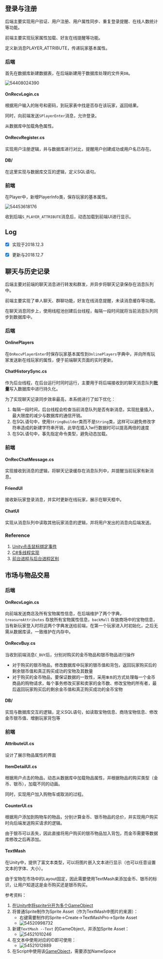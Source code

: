## 登录与注册

后端主要实现用户验证、用户注册、用户属性同步、重复登录提醒、在线人数统计等功能。

前端主要实现玩家属性加载、好友在线提醒等功能。

定义新消息PLAYER_ATTRIBUTE，传递玩家基本属性。

### 后端

首先在数据库新建数据表，在后端新建用于数据库处理的文件夹`DB`。

![54408024390](../Doc/pic/dblist.png)

#### OnRecvLogin.cs

根据用户输入的账号和密码，到玩家表中找是否存在该玩家，返回结果。

同时，向前端发送`SPlayerEnter`消息，允许登录。

从数据库中加载角色属性。

#### OnRecvRegister.cs

实现用户注册逻辑，并与数据库进行对比，提醒用户创建成功或用户名已存在。

#### DB/

在这里实现与数据库交互的逻辑，定义SQL语句。

### 前端

在Player中，新增PlayerInfo类，保存玩家的基本属性。

![54453618176](../Doc/pic/playerInfo.png)

收到后端`S_PLAYER_ATTRIBUTE`消息后，动态加载到前端UI进行显示。

## Log

- [x] 实现于2018.12.3


- [x] 更新与2018.12.7

## 聊天与历史记录

后端主要对前端的聊天消息进行转发和群发，并异步将聊天记录保存在消息队列中。

前端主要实现了单人聊天、群聊功能，好友在线消息提醒，未读消息缓存等功能。

在聊天消息同步上，使用线程池创建后台线程，每隔一段时间就将当前消息队列同步到数据库中。

### 后端

#### OnlinePlayers

在`OnRecvPlayerEnter`时保存玩家基本属性到`OnlinePlayers`字典中，并向所有玩家发送新在线玩家的属性，便于前端聊天页面的实时更新。

#### ChatHistorySync.cs

作为后台线程，在后台运行时同时运行，主要用于将后端接收到的聊天消息队列**批量**写入数据库中进行持久化。

为了实现聊天记录同步效率最高，本系统进行了如下优化：

1. 每隔一段时间，后台线程会检查当前消息队列是否有新消息，实现批量插入，最大限度的减少与数据库的通信开销。
2. 在SQL语句中，使用`StringBuilder`类而不是`String`类，这样可以避免修改字符串造成的新建字符串开销，此举在插入1w行数据时可以提高两倍的速度
3. 在SQL语句中，事先指定命令类型，避免动态加载。

### 前端

#### OnRecChatMessage.cs

实现接收到消息的逻辑，将聊天记录缓存在消息队列中，并提醒当前玩家有新消息。

#### FriendUI

接收新玩家登录消息，并实时更新在线玩家，展示在聊天框中。

#### ChatUI

实现从消息队列中读取其他玩家消息的逻辑，并将用户发出的消息向后端发送。

### Reference

1. [Unity点击鼠标绑定事件](https://www.cnblogs.com/isayes/p/6370168.html)
2. [C#多线程实现](https://www.cnblogs.com/luxiaoxun/p/3280146.html)
3. [前台进程与后台进程区别](https://www.c-sharpcorner.com/UploadFile/ff0d0f/working-of-thread-and-foreground-background-thread-in-C-Sharp730/)


## 市场与物品交易

### 后端

#### OnRecvLogin.cs

向前端发送商店及所有宝物属性信息，在后端维护了两个字典，`treasureAttributes` 存放所有宝物属性信息，`backMall` 存放商场中的宝物信息，当有新玩家登入时将这两个字典发送给前端，在第一个玩家进入时初始化，之后无需从数据库读，一致维护在内存中。

#### OnRecvBuy.cs

当收到前端消息`C_BUY`后，分别对购买的金币物品和银币物品进行操作

- 对于购买的银币物品，修改数据库中玩家的银币值和背包，返回玩家购买后的剩余银币值和真正购买成功的宝物及其数量
- 对于购买的金币物品，要保证数据的一致性，采用`事务`的方式处理每一个金币商品的购物请求，每个事务修改买家和卖家的金币数、修改宝物的所有者，最后返回玩家购买后的剩余金币值和真正购买成功的金币宝物

#### DB/

实现与数据库交互的逻辑，定义SQL语句，如读取宝物信息、商场宝物信息、修改金币银币值、增删玩家背包等

### 前端

#### AttributeUI.cs

设计了展示物品属性的界面

#### ItemDetailUI.cs

根据用户点击的物品，动态从数据库中加载物品属性，并根据物品的购买类型（金币、银币），加载不同的动画。

同时，实现用户加入购物车或取消的过程。

#### CounterUI.cs

根据用户添加到购物车的物品，分别计算金币、银币物品的总价，并实现用户购买时向后端发送购买请求的逻辑。

由于银币可以丢失，因此直接将用户购买的银币物品加入背包，而金币需要等数据库修改之后再添加。

#### TextMash

在Unity中，提供了富文本类型，可以将图片嵌入文本进行显示（也可以任意设置文本的字体、大小）。

由于宝物在市场中的Layout固定，因此需要使用TextMash来添加金币、银币的标识，让用户知道这是金币购买还是银币购买。

参考资料：

1. [在Unity中将sprite分开为多个GameObject](http://www.unity.5helpyou.com/3625.html)
2. 将普通Sprite制作为Sprite Asset（作为TextMash中图片的来源）：
   - 右键需要制作的Sprite->Create->TextMashPro->Sprite Asset
   - ![54520998732](../Doc/pic/TextMash1.png)
3. 新建`TextMash --Text` 的GameObject，并添加Sprite Asset：
   - ![54521010246](../Doc/pic/TextMash2.png)
4. 在文本中使用对应的ID即可使用：
   - ![54521012889](../Doc/pic/TextMash3.png)
5. 在Script中使用该[GameObject](https://forum.unity.com/threads/from-unity-ui-to-textmeshpro.463619/)，需要添加NameSpace